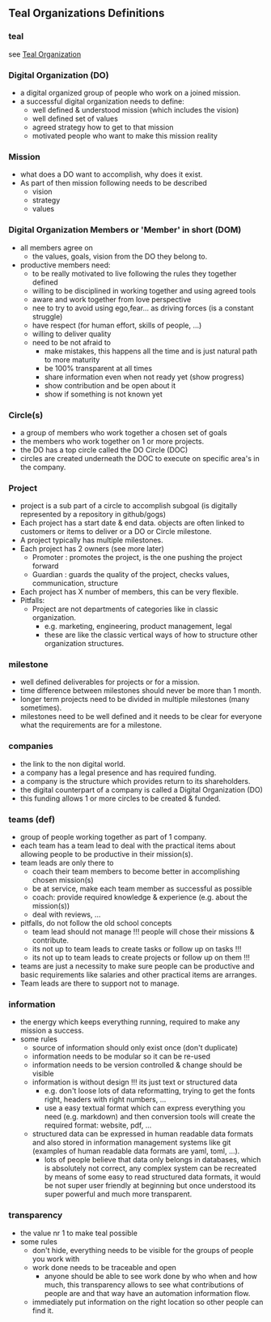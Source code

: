 ## Teal Organizations Definitions

### teal

see [Teal Organization](/teal/teal_organization.md)

### Digital Organization (DO)

- a digital organized group of people who work on a joined mission.
- a successful digital organization needs to define:
	- well defined & understood mission (which includes the vision)
	- well defined set of values
	- agreed strategy how to get to that mission
	- motivated people who want to make this mission reality

### Mission 

- what does a DO want to accomplish, why does it exist.
- As part of then mission following needs to be described
    - vision
    - strategy
    - values

### Digital Organization Members or 'Member' in short (DOM)

- all members agree on
	- the values, goals, vision from the DO they belong to.
- productive members need:
	- to be really motivated to live following the rules they together defined
	- willing to be disciplined in working together and using agreed tools
	- aware and work together from love perspective
	- nee to try to avoid using ego,fear... as driving forces (is a constant struggle)
	- have respect (for human effort, skills of people, ...)
	- willing to deliver quality 
	- need to be not afraid to
		- make mistakes, this happens all the time and is just natural path to more maturity
		- be 100% transparent at all times
		- share information even when not ready yet (show progress)
		- show contribution and be open about it
		- show if something is not known yet

### Circle(s) 

- a group of members who work together a chosen set of goals
- the members who work together on 1 or more projects.
- the DO has a top circle called the DO Circle (DOC)
- circles are created underneath the DOC to execute on specific area's in the company.

### Project

- project is a sub part of a circle to accomplish subgoal (is digitally represented by a repository in github/gogs)
- Each project has a start date & end data.
	objects are often linked to customers or items to deliver or a DO or Circle milestone.
- A project typically has multiple milestones.
- Each project has 2 owners (see more later)
	- Promoter : promotes the project, is the one pushing the project forward
	- Guardian : guards the quality of the project, checks values, communication, structure
- Each project has X number of members, this can be very flexible.
- Pitfalls:
	- Project are not departments of categories like in classic organization.
		- e.g. marketing, engineering, product management, legal
		- these are like the classic vertical ways of how to structure other organization structures.

### milestone

- well defined deliverables for projects or for a mission.
- time difference between milestones should never be more than 1 month.
- longer term projects need to be divided in multiple milestones (many sometimes).
- milestones need to be well defined and it needs to be clear for everyone what the requirements are for a milestone.

### companies

- the link to the non digital world.
- a company has a legal presence and has required funding.
- a company is the structure which provides return to its shareholders.
- the digital counterpart of a company is called a Digital Organization (DO)
- this funding allows 1 or more circles to be created & funded.

### teams (def)

- group of people working together as part of 1 company.
- each team has a team lead to deal with the practical items about allowing people to be productive in their mission(s).
- team leads are only there to
	- coach their team members to become better in accomplishing chosen mission(s)
	- be at service, make each team member as successful as possible
	- coach: provide required knowledge & experience (e.g. about the mission(s))
	- deal with reviews, ...
- pitfalls, do not follow the old school concepts
	- team lead should not manage !!! people will chose their missions & contribute. 
	- its not up to team leads to create tasks or follow up on tasks !!!
	- its not up to team leads to create projects or follow up on them !!!
- teams are just a necessity to make sure people can be productive and basic requirements like salaries and other practical items are arranges.
- Team leads are there to support not to manage.

### information

- the energy which keeps everything running, required to make any mission a success.
- some rules
	- source of information should only exist once (don't duplicate)
	- information needs to be modular so it can be re-used
	- information needs to be version controlled & change should be visible
	- information is without design !!! its just text or structured data
		- e.g. don't loose lots of data reformatting, trying to get the fonts right, headers with right numbers, ...
		- use a easy textual format which can express everything you need (e.g. markdown) and then conversion tools will create the required format: website, pdf, ...
	- structured data can be expressed in human readable data formats and also stored in information management systems like git (examples of human readable data formats are yaml, toml, ...).
	    - lots of people believe that data only belongs in databases, which is absolutely not correct, any complex system can be recreated by means of some easy to read structured data formats, it would be not super user friendly at beginning but once understood its super powerful and much more transparent.

### transparency

- the value nr 1 to make teal possible
- some rules
	- don't hide, everything needs to be visible for the groups of people you work with
	- work done needs to be traceable and open
		- anyone should be able to see work done by who when and how much, this transparency allows to see what contributions of people are and that way have an automation information flow.
	- immediately put information on the right location so other people can find it.
